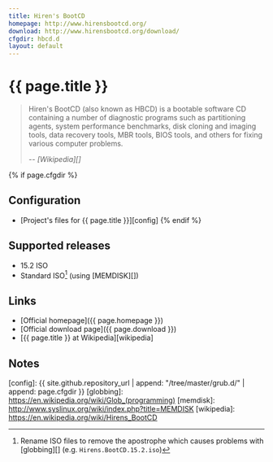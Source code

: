 ```yaml
---
title: Hiren's BootCD
homepage: http://www.hirensbootcd.org/
download: http://www.hirensbootcd.org/download/
cfgdir: hbcd.d
layout: default
---
```


# {{ page.title }}

> Hiren's BootCD (also known as HBCD) is a bootable software CD containing a
> number of diagnostic programs such as partitioning agents, system performance
> benchmarks, disk cloning and imaging tools, data recovery tools, MBR tools,
> BIOS tools, and others for fixing various computer problems.
>
> -- <cite markdown="1">[Wikipedia][]</cite>


{% if page.cfgdir %}
## Configuration

- [Project's files for {{ page.title }}][config]
{% endif %}


## Supported releases

- 15.2 ISO
- Standard ISO[^note1] (using [MEMDISK][])


## Links

- [Official homepage]({{ page.homepage }})
- [Official download page]({{ page.download }})
- [{{ page.title }} at Wikipedia][wikipedia]


## Notes

[^note1]: Rename ISO files to remove the apostrophe which causes problems with [globbing][] (e.g. `Hirens.BootCD.15.2.iso`)


[config]: {{ site.github.repository_url | append: "/tree/master/grub.d/" | append: page.cfgdir }}
[globbing]: https://en.wikipedia.org/wiki/Glob_(programming)
[memdisk]: http://www.syslinux.org/wiki/index.php?title=MEMDISK
[wikipedia]: https://en.wikipedia.org/wiki/Hirens_BootCD
